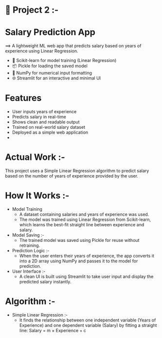 # 💼 Project 2 :-
# Salary Prediction App
  ==> A lightweight ML web app that predicts salary based on years of experience using Linear Regression.

  - 🔗 Scikit-learn for model training (Linear Regression)
  - 📦 Pickle for loading the saved model
  - 🐍 NumPy for numerical input formatting
  - 🌐 Streamlit for an interactive and minimal UI

#  Features
  - User inputs years of experience
  - Predicts salary in real-time
  - Shows clean and readable output
  - Trained on real-world salary dataset
  -  Deployed as a simple web application
  -  
# Actual Work :-
This project uses a Simple Linear Regression algorithm to predict salary based on the number of years of experience provided by the user.
# How It Works :-
  - Model Training
      - A dataset containing salaries and years of experience was used.
      - The model was trained using Linear Regression from Scikit-learn, which learns the best-fit straight line between experience and salary.
  - Model Saving :-
      - The trained model was saved using Pickle for reuse without retraining.
  - Prediction Logic :-
      - When the user enters their years of experience, the app converts it into a 2D array using NumPy and passes it to the model for prediction.
  - User Interface :-
      - A clean UI is built using Streamlit to take user input and display the predicted salary instantly.

# Algorithm :-
  - Simple Linear Regression :-
      - It finds the relationship between one independent variable (Years of Experience) and one dependent variable (Salary) by fitting a straight line:
        Salary = m × Experience + c




